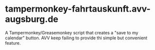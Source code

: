 # tampermonkey-fahrtauskunft.avv-augsburg.de
A Tampermonkey/Greasemonkey script that creates a "save to my calendar" button. AVV keep failing to provide thi simple but convenient feature.
